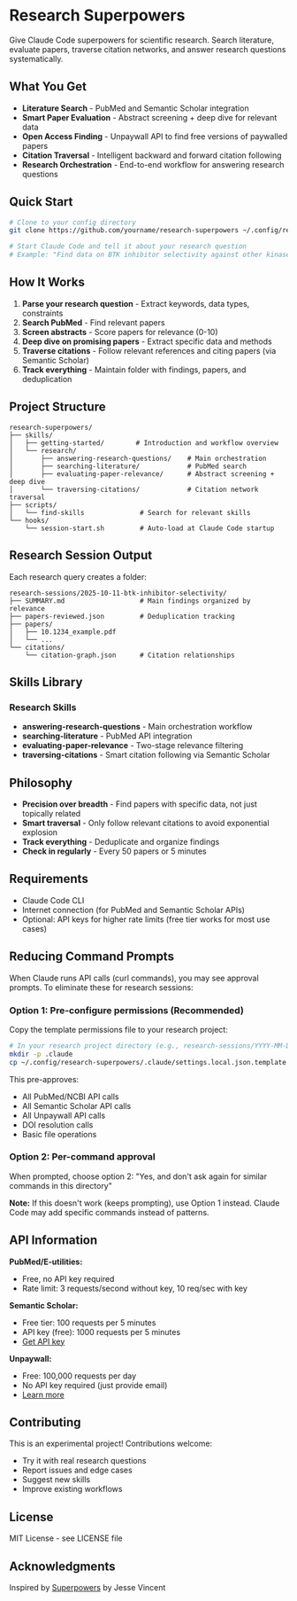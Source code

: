 # Research Superpowers

Give Claude Code superpowers for scientific research. Search literature, evaluate papers, traverse citation networks, and answer research questions systematically.

## What You Get

- **Literature Search** - PubMed and Semantic Scholar integration
- **Smart Paper Evaluation** - Abstract screening + deep dive for relevant data
- **Open Access Finding** - Unpaywall API to find free versions of paywalled papers
- **Citation Traversal** - Intelligent backward and forward citation following
- **Research Orchestration** - End-to-end workflow for answering research questions

## Quick Start

```bash
# Clone to your config directory
git clone https://github.com/yourname/research-superpowers ~/.config/research-superpowers

# Start Claude Code and tell it about your research question
# Example: "Find data on BTK inhibitor selectivity against other kinases"
```

## How It Works

1. **Parse your research question** - Extract keywords, data types, constraints
2. **Search PubMed** - Find relevant papers
3. **Screen abstracts** - Score papers for relevance (0-10)
4. **Deep dive on promising papers** - Extract specific data and methods
5. **Traverse citations** - Follow relevant references and citing papers (via Semantic Scholar)
6. **Track everything** - Maintain folder with findings, papers, and deduplication

## Project Structure

```
research-superpowers/
├── skills/
│   ├── getting-started/        # Introduction and workflow overview
│   └── research/
│       ├── answering-research-questions/    # Main orchestration
│       ├── searching-literature/            # PubMed search
│       ├── evaluating-paper-relevance/      # Abstract screening + deep dive
│       └── traversing-citations/            # Citation network traversal
├── scripts/
│   └── find-skills              # Search for relevant skills
└── hooks/
    └── session-start.sh         # Auto-load at Claude Code startup
```

## Research Session Output

Each research query creates a folder:

```
research-sessions/2025-10-11-btk-inhibitor-selectivity/
├── SUMMARY.md                   # Main findings organized by relevance
├── papers-reviewed.json         # Deduplication tracking
├── papers/
│   ├── 10.1234_example.pdf
│   └── ...
└── citations/
    └── citation-graph.json      # Citation relationships
```

## Skills Library

### Research Skills

- **answering-research-questions** - Main orchestration workflow
- **searching-literature** - PubMed API integration
- **evaluating-paper-relevance** - Two-stage relevance filtering
- **traversing-citations** - Smart citation following via Semantic Scholar

## Philosophy

- **Precision over breadth** - Find papers with specific data, not just topically related
- **Smart traversal** - Only follow relevant citations to avoid exponential explosion
- **Track everything** - Deduplicate and organize findings
- **Check in regularly** - Every 50 papers or 5 minutes

## Requirements

- Claude Code CLI
- Internet connection (for PubMed and Semantic Scholar APIs)
- Optional: API keys for higher rate limits (free tier works for most use cases)

## Reducing Command Prompts

When Claude runs API calls (curl commands), you may see approval prompts. To eliminate these for research sessions:

### Option 1: Pre-configure permissions (Recommended)

Copy the template permissions file to your research project:

```bash
# In your research project directory (e.g., research-sessions/YYYY-MM-DD-query/)
mkdir -p .claude
cp ~/.config/research-superpowers/.claude/settings.local.json.template .claude/settings.local.json
```

This pre-approves:
- All PubMed/NCBI API calls
- All Semantic Scholar API calls
- All Unpaywall API calls
- DOI resolution calls
- Basic file operations

### Option 2: Per-command approval

When prompted, choose option 2: "Yes, and don't ask again for similar commands in this directory"

**Note:** If this doesn't work (keeps prompting), use Option 1 instead. Claude Code may add specific commands instead of patterns.

## API Information

**PubMed/E-utilities:**
- Free, no API key required
- Rate limit: 3 requests/second without key, 10 req/sec with key

**Semantic Scholar:**
- Free tier: 100 requests per 5 minutes
- API key (free): 1000 requests per 5 minutes
- [Get API key](https://www.semanticscholar.org/product/api#api-key)

**Unpaywall:**
- Free: 100,000 requests per day
- No API key required (just provide email)
- [Learn more](https://unpaywall.org/products/api)

## Contributing

This is an experimental project! Contributions welcome:
- Try it with real research questions
- Report issues and edge cases
- Suggest new skills
- Improve existing workflows

## License

MIT License - see LICENSE file

## Acknowledgments

Inspired by [Superpowers](https://github.com/obra/superpowers) by Jesse Vincent
